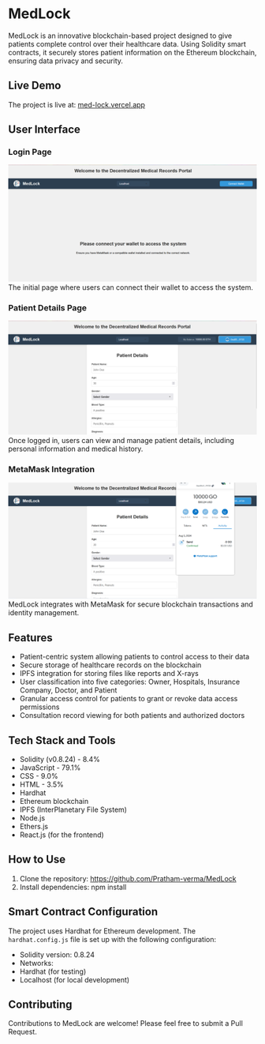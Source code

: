 # MedLock

MedLock is an innovative blockchain-based project designed to give patients complete control over their healthcare data. Using Solidity smart contracts, it securely stores patient information on the Ethereum blockchain, ensuring data privacy and security.

## Live Demo

The project is live at: [med-lock.vercel.app](https://med-lock.vercel.app)

## User Interface

### Login Page
![Login Page](app/src/assets/medlock.ss.png)
The initial page where users can connect their wallet to access the system.

### Patient Details Page
![Patient Details Page](app/src/assets/2medlock.ss.png)
Once logged in, users can view and manage patient details, including personal information and medical history.

### MetaMask Integration
![MetaMask Integration](app/src/assets/3medlock.ss.png)
MedLock integrates with MetaMask for secure blockchain transactions and identity management.


## Features

- Patient-centric system allowing patients to control access to their data
- Secure storage of healthcare records on the blockchain
- IPFS integration for storing files like reports and X-rays
- User classification into five categories: Owner, Hospitals, Insurance Company, Doctor, and Patient
- Granular access control for patients to grant or revoke data access permissions
- Consultation record viewing for both patients and authorized doctors

## Tech Stack and Tools

- Solidity (v0.8.24) - 8.4%
- JavaScript - 79.1%
- CSS - 9.0%
- HTML - 3.5%
- Hardhat
- Ethereum blockchain
- IPFS (InterPlanetary File System)
- Node.js
- Ethers.js
- React.js (for the frontend)

## How to Use

1. Clone the repository:  https://github.com/Pratham-verma/MedLock 
2. Install dependencies:   npm install 

## Smart Contract Configuration

The project uses Hardhat for Ethereum development. The `hardhat.config.js` file is set up with the following configuration:

- Solidity version: 0.8.24
- Networks:
- Hardhat (for testing)
- Localhost (for local development)

## Contributing

Contributions to MedLock are welcome! Please feel free to submit a Pull Request.
